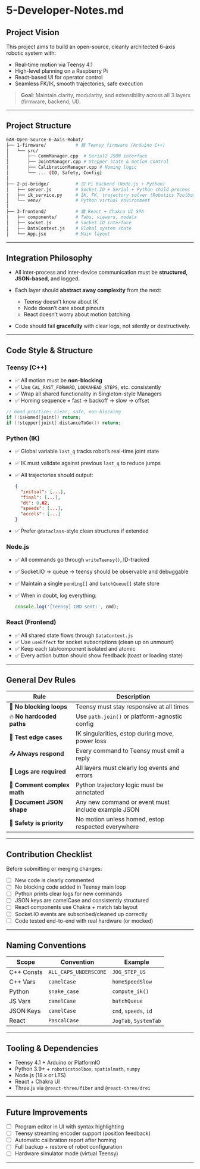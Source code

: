 # 5-Developer-Notes.md

## Project Vision

This project aims to build an open-source, cleanly architected 6-axis robotic system with:

* Real-time motion via Teensy 4.1
* High-level planning on a Raspberry Pi
* React-based UI for operator control
* Seamless FK/IK, smooth trajectories, safe execution

> **Goal**: Maintain clarity, modularity, and extensibility across all 3 layers (firmware, backend, UI).

---

## Project Structure

```bash
6AR-Open-Source-6-Axis-Robot/
├── 1-firmware/           # 🟦 Teensy firmware (Arduino C++)
│   └── src/
│       ├── CommManager.cpp  # Serial2 JSON interface
│       ├── JointManager.cpp # Stepper state & motion control
│       ├── CalibrationManager.cpp # Homing logic
│       └── ... (IO, Safety, Config)
│
├── 2-pi-bridge/          # 🟨 Pi backend (Node.js + Python)
│   ├── server.js         # Socket.IO + Serial + Python child process
│   ├── ik_service.py     # IK, FK, trajectory solver (Robotics Toolbox)
│   └── venv/             # Python virtual environment
│
├── 3-frontend/           # 🟩 React + Chakra UI SPA
│   ├── components/       # Tabs, viewers, modals
│   ├── socket.js         # Socket.IO interface
│   ├── DataContext.js    # Global system state
│   └── App.jsx           # Main layout
```

---

## Integration Philosophy

* All inter-process and inter-device communication must be **structured, JSON-based**, and logged.
* Each layer should **abstract away complexity** from the next:

  * Teensy doesn’t know about IK
  * Node doesn’t care about pinouts
  * React doesn’t worry about motion batching
* Code should fail **gracefully** with clear logs, not silently or destructively.

---

## Code Style & Structure

### Teensy (C++)

* ✅ All motion must be **non-blocking**
* ✅ Use `CAL_FAST_FORWARD`, `LOOKAHEAD_STEPS`, etc. consistently
* ✅ Wrap all shared functionality in Singleton-style Managers
* ✅ Homing sequence = fast → backoff → slow → offset

```cpp
// Good practice: clear, safe, non-blocking
if (!isHomed[joint]) return;
if (!stepper[joint].distanceToGo()) return;
```

### Python (IK)

* ✅ Global variable `last_q` tracks robot’s real-time joint state
* ✅ IK must validate against previous `last_q` to reduce jumps
* ✅ All trajectories should output:

  ```json
  {
    "initial": [...],
    "final": [...],
    "dt": 0.02,
    "speeds": [...],
    "accels": [...]
  }
  ```

* ✅ Prefer `@dataclass`-style clean structures if extended

### Node.js

* ✅ All commands go through `writeTeensy()`, ID-tracked
* ✅ Socket.IO → queue → teensy should be observable and debuggable
* ✅ Maintain a single `pending[]` and `batchQueue[]` state store
* ✅ When in doubt, log everything:

  ```js
  console.log('[Teensy] CMD sent:', cmd);
  ```

### React (Frontend)

* ✅ All shared state flows through `DataContext.js`
* ✅ Use `useEffect` for socket subscriptions (clean up on unmount)
* ✅ Keep each tab/component isolated and atomic
* ✅ Every action button should show feedback (toast or loading state)

---

## General Dev Rules

| Rule                        | Description                                        |
| --------------------------- | -------------------------------------------------- |
| 🔁 **No blocking loops**    | Teensy must stay responsive at all times           |
| 🔥 **No hardcoded paths**   | Use `path.join()` or platform-agnostic config      |
| 🧪 **Test edge cases**      | IK singularities, estop during move, power loss    |
| 📤 **Always respond**       | Every command to Teensy must emit a reply          |
| 💬 **Logs are required**    | All layers must clearly log events and errors      |
| 📐 **Comment complex math** | Python trajectory logic must be annotated          |
| 📄 **Document JSON shape**  | Any new command or event must include example JSON |
| 🧯 **Safety is priority**   | No motion unless homed, estop respected everywhere |

---

## Contribution Checklist

Before submitting or merging changes:

* [ ] New code is clearly commented
* [ ] No blocking code added in Teensy main loop
* [ ] Python prints clear logs for new commands
* [ ] JSON keys are camelCase and consistently structured
* [ ] React components use Chakra + match tab layout
* [ ] Socket.IO events are subscribed/cleaned up correctly
* [ ] Code tested end-to-end with real hardware (or mocked)

---

## Naming Conventions

| Scope      | Convention            | Example               |
| ---------- | --------------------- | --------------------- |
| C++ Consts | `ALL_CAPS_UNDERSCORE` | `JOG_STEP_US`         |
| C++ Vars   | `camelCase`           | `homeSpeedSlow`       |
| Python     | `snake_case`          | `compute_ik()`        |
| JS Vars    | `camelCase`           | `batchQueue`          |
| JSON Keys  | `camelCase`           | `cmd`, `speeds`, `id` |
| React      | `PascalCase`          | `JogTab`, `SystemTab` |

---

## Tooling & Dependencies

* Teensy 4.1 + Arduino or PlatformIO
* Python 3.9+ + `roboticstoolbox`, `spatialmath`, `numpy`
* Node.js (18.x or LTS)
* React + Chakra UI
* Three.js via `@react-three/fiber` and `@react-three/drei`

---

## Future Improvements

* [ ] Program editor in UI with syntax highlighting
* [ ] Teensy streaming encoder support (position feedback)
* [ ] Automatic calibration report after homing
* [ ] Full backup + restore of robot configuration
* [ ] Hardware simulator mode (virtual Teensy)

---
